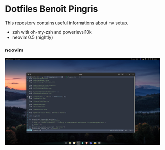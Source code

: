 # Dotfiles Benoît Pingris

This repository contains useful informations about my setup.

- zsh with oh-my-zsh and powerlevel10k
- neovim 0.5 (nightly)


### neovim

![neovim](https://raw.githubusercontent.com/BenoitPingris/dotfiles/master/images/desktop_vim.png)


